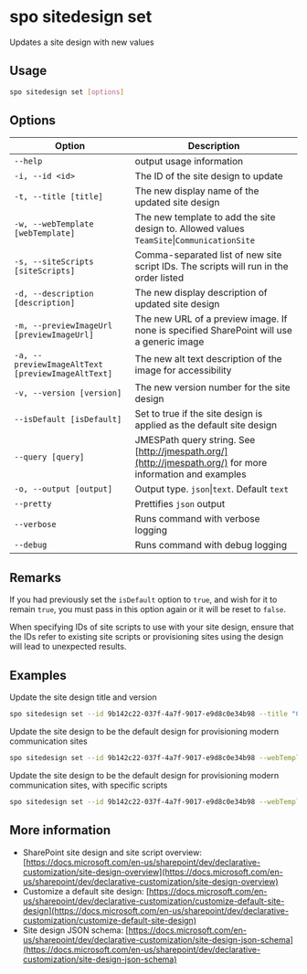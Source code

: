 # spo sitedesign set

Updates a site design with new values

## Usage

```sh
spo sitedesign set [options]
```

## Options

Option|Description
------|-----------
`--help`|output usage information
`-i, --id <id>`|The ID of the site design to update
`-t, --title [title]`|The new display name of the updated site design
`-w, --webTemplate [webTemplate]`|The new template to add the site design to. Allowed values `TeamSite`&#x7c;`CommunicationSite`
`-s, --siteScripts [siteScripts]`|Comma-separated list of new site script IDs. The scripts will run in the order listed
`-d, --description [description]`|The new display description of updated site design
`-m, --previewImageUrl [previewImageUrl]`|The new URL of a preview image. If none is specified SharePoint will use a generic image
`-a, --previewImageAltText [previewImageAltText]`|The new alt text description of the image for accessibility
`-v, --version [version]`|The new version number for the site design
`--isDefault [isDefault]`|Set to true if the site design is applied as the default site design
`--query [query]`|JMESPath query string. See [http://jmespath.org/](http://jmespath.org/) for more information and examples
`-o, --output [output]`|Output type. `json`&#x7c;`text`. Default `text`
`--pretty`|Prettifies `json` output
`--verbose`|Runs command with verbose logging
`--debug`|Runs command with debug logging

## Remarks

If you had previously set the `isDefault` option to `true`, and wish for it to remain `true`, you must pass in this option again or it will be reset to `false`.

When specifying IDs of site scripts to use with your site design, ensure that the IDs refer to existing site scripts or provisioning sites using the design will lead to unexpected results.

## Examples

Update the site design title and version

```sh
spo sitedesign set --id 9b142c22-037f-4a7f-9017-e9d8c0e34b98 --title "Contoso site design" --version 2
```

Update the site design to be the default design for provisioning modern communication sites

```sh
spo sitedesign set --id 9b142c22-037f-4a7f-9017-e9d8c0e34b98 --webTemplate CommunicationSite  --isDefault true
```


Update the site design to be the default design for provisioning modern communication sites, with specific scripts

```sh
spo sitedesign set --id 9b142c22-037f-4a7f-9017-e9d8c0e34b98 --webTemplate CommunicationSite  --isDefault true --siteScripts "19b0e1b2-e3d1-473f-9394-f08c198ef43e,b2307a39-e878-458b-bc90-03bc578531d6"
```

## More information

- SharePoint site design and site script overview: [https://docs.microsoft.com/en-us/sharepoint/dev/declarative-customization/site-design-overview](https://docs.microsoft.com/en-us/sharepoint/dev/declarative-customization/site-design-overview)
- Customize a default site design: [https://docs.microsoft.com/en-us/sharepoint/dev/declarative-customization/customize-default-site-design](https://docs.microsoft.com/en-us/sharepoint/dev/declarative-customization/customize-default-site-design)
- Site design JSON schema: [https://docs.microsoft.com/en-us/sharepoint/dev/declarative-customization/site-design-json-schema](https://docs.microsoft.com/en-us/sharepoint/dev/declarative-customization/site-design-json-schema)
